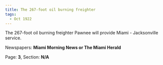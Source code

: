 ```yaml
---  
title: The 267-foot oil burning freighter  
tags:  
  - Oct 1922  
---  
```

  
The 267-foot oil burning freighter Pawnee will provide Miami - Jacksonville service.  
  
Newspapers: **Miami Morning News or The Miami Herald**  
  
Page: **3**, Section: **N/A** 
